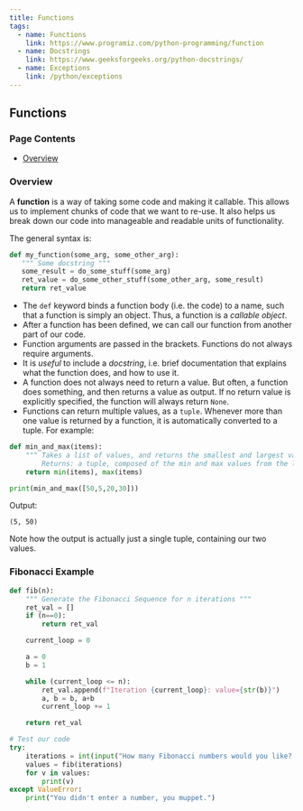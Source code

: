 ```yaml
---
title: Functions
tags: 
  - name: Functions
    link: https://www.programiz.com/python-programming/function
  - name: Docstrings
    link: https://www.geeksforgeeks.org/python-docstrings/
  - name: Exceptions
    link: /python/exceptions
---
```

## Functions

### Page Contents

- [Overview](#overview)

### Overview

A **function** is a way of taking some code and making it callable. This allows us to implement chunks of code that we want to re-use. It also helps us break down our code into manageable and readable units of functionality.

The general syntax is:

```python
def my_function(some_arg, some_other_arg):
   """ Some docstring """
   some_result = do_some_stuff(some_arg)
   ret_value = do_some_other_stuff(some_other_arg, some_result)
   return ret_value
```

- The `def` keyword binds a function body (i.e. the code) to a name, such that a function is simply an object. Thus, a function is a _callable object_.
- After a function has been defined, we can call our function from another part of our code.
- Function arguments are passed in the brackets.  Functions do not always require arguments.
- It is _useful_ to include a _docstring_, i.e. brief documentation that explains what the function does, and how to use it.
- A function does not always need to return a value.  But often, a function does something, and then returns a value as output.  If no return value is explicitly specified, the function will always return `None`.
- Functions can return multiple values, as a `tuple`.  Whenever more than one value is returned by a function, it is automatically converted to a tuple. For example:

```python
def min_and_max(items):
    """ Takes a list of values, and returns the smallest and largest values from the list.
        Returns: a tuple, composed of the min and max values from the list """
    return min(items), max(items)

print(min_and_max([50,5,20,30]))
```

Output:

```text
(5, 50)
```

Note how the output is actually just a single tuple, containing our two values.

### Fibonacci Example

```python
def fib(n):
    """ Generate the Fibonacci Sequence for n iterations """
    ret_val = []
    if (n==0):
        return ret_val

    current_loop = 0

    a = 0
    b = 1

    while (current_loop <= n):
        ret_val.append(f"Iteration {current_loop}: value={str(b)}")
        a, b = b, a+b
        current_loop += 1

    return ret_val

# Test our code
try:
    iterations = int(input("How many Fibonacci numbers would you like? "))
    values = fib(iterations)
    for v in values:
        print(v)
except ValueError:
    print("You didn't enter a number, you muppet.")
```